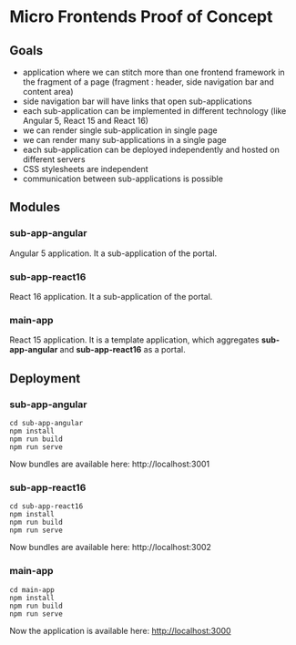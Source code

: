 # Micro Frontends Proof of Concept 

## Goals
* application where we can stitch more than one frontend framework in the fragment of a page (fragment : header, side navigation bar and content area)
* side navigation bar will have links that open sub-applications
* each sub-application can be implemented in different technology (like Angular 5, React 15 and React 16)
* we can render single sub-application in single page
* we can render many sub-applications in a single page
* each sub-application can be deployed independently and hosted on different servers
* CSS stylesheets are independent
* communication between sub-applications is possible


## Modules

### sub-app-angular    
Angular 5 application. It a sub-application of the portal.
    
### sub-app-react16
React 16 application. It a sub-application of the portal.

### main-app
 React 15 application. It is a template application, which aggregates **sub-app-angular** and **sub-app-react16** as a portal.

## Deployment
### sub-app-angular
~~~~
cd sub-app-angular
npm install
npm run build
npm run serve
~~~~
Now bundles are available here: http://localhost:3001
### sub-app-react16
~~~~
cd sub-app-react16
npm install
npm run build
npm run serve
~~~~
Now bundles are available here: http://localhost:3002
### main-app
~~~~
cd main-app
npm install
npm run build
npm run serve
~~~~
Now the application is available here: [http://localhost:3000](http://localhost:3000)
